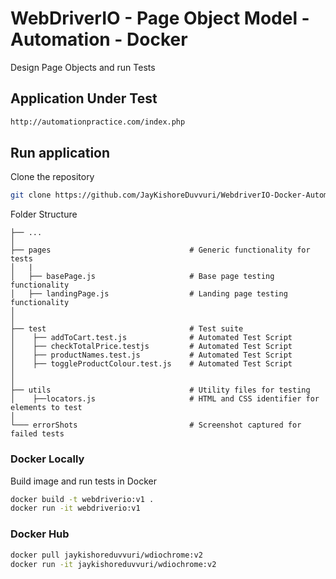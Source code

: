 # WebDriverIO - Page Object Model - Automation - Docker

Design Page Objects and run Tests

## Application Under Test
```bash
http://automationpractice.com/index.php
```

## Run application

Clone the repository

```bash
git clone https://github.com/JayKishoreDuvvuri/WebdriverIO-Docker-Automation-Framework
```

Folder Structure

    ├── ...
    │
    ├── pages                               # Generic functionality for tests
    │   |
    │   ├── basePage.js                     # Base page testing functionality
    │   ├── landingPage.js                  # Landing page testing functionality
    │
    │
    ├── test                                # Test suite
    │    ├── addToCart.test.js              # Automated Test Script
    │    ├── checkTotalPrice.testjs         # Automated Test Script
    │    ├── productNames.test.js           # Automated Test Script
    │    ├── toggleProductColour.test.js    # Automated Test Script
    │
    │
    ├── utils                               # Utility files for testing
    │    ├──locators.js                     # HTML and CSS identifier for elements to test
    │
    └─── errorShots                         # Screenshot captured for failed tests


### Docker Locally
Build image and run tests in Docker

```bash
docker build -t webdriverio:v1 . 
docker run -it webdriverio:v1
```

### Docker Hub
```bash
docker pull jaykishoreduvvuri/wdiochrome:v2 
docker run -it jaykishoreduvvuri/wdiochrome:v2 
```

